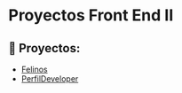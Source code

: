 # Proyectos Front End II

## 🚀 Proyectos:

<ul>
  <li><a href="https://giandonofrio.github.io/learning-html-css-js/front-end-2/Felinos/">Felinos</a></li>
  <li><a href="https://giandonofrio.github.io/learning-html-css-js/front-end-2/PerfilDeveloper/">PerfilDeveloper</a></li>

  </ul>
